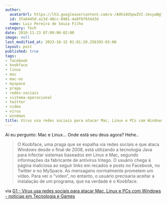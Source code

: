 ```yaml
---
author:
  avatarUrl: https://lh3.googleusercontent.com/a-/AOh14GhpwZVI-JevyaNgTdlrOT6YN20cI6V9Kxtq38Ij8AQ=s100
  id: 3fa6445d-a13d-40cc-8901-4a9f6f654d3d
  name: Luiz Pereira de Souza Filho
category: Tech
date: 2010-11-23 07:09:00-02:00
image: null
last_modified_at: 2023-10-15 01:01:20.256393-03:00
layout: post
published: true
tags:
- facebook
- koobface
- linux
- mac
- mac-os
- myspace
- praga
- redes-sociais
- sistema-operacional
- twitter
- video
- virus
- windows
title: Vírus usa redes sociais para atacar Mac, Linux e PCs com Windows
---
```


Aí eu pergunto: Mac e Linux... Onde está seu deus agora? Hehe..

> O Koobface, uma praga que se espalha via redes sociais e que ataca Windows desde o final de 2008, está utilizando a tecnologia Java para infectar sistemas baseados em Linux e Mac, segundo informações da fabricante de antivírus Intego. O usuário chega à página maliciosa ao seguir links em recados e posts no Facebook, no Twitter e no MySpace. As mensagens normalmente prometem um vídeo. Para ver o “vídeo”, no entanto, o usuário precisaria aceitar a instalação de um programa, que na verdade é o Koobface.

via [G1 - Vírus usa redes sociais para atacar Mac, Linux e PCs com Windows - notícias em Tecnologia e Games](http://g1.globo.com/tecnologia/noticia/2010/10/virus-usa-redes-sociais-para-atacar-mac-linux-e-pcs-com-windows.html)
